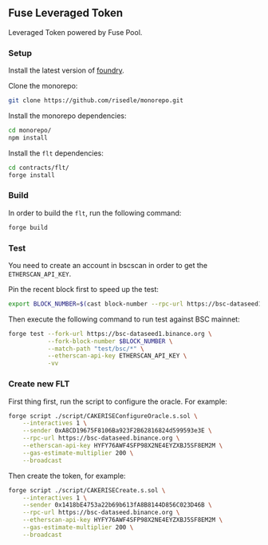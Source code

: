 ## Fuse Leveraged Token

Leveraged Token powered by Fuse Pool.

### Setup

Install the latest version of
[foundry](https://github.com/foundry-rs/foundry#installation).

Clone the monorepo:

```sh
git clone https://github.com/risedle/monorepo.git
```

Install the monorepo dependencies:

```sh
cd monorepo/
npm install
```

Install the `flt` dependencies:

```sh
cd contracts/flt/
forge install
```

### Build

In order to build the `flt`, run the following command:

```sh
forge build
```

### Test

You need to create an account in bscscan in order to get the
`ETHERSCAN_API_KEY`.

Pin the recent block first to speed up the test:

```sh
export BLOCK_NUMBER=$(cast block-number --rpc-url https://bsc-dataseed1.binance.org)
```

Then execute the following command to run test against BSC mainnet:

```sh
forge test --fork-url https://bsc-dataseed1.binance.org \
           --fork-block-number $BLOCK_NUMBER \
           --match-path "test/bsc/*" \
           --etherscan-api-key ETHERSCAN_API_KEY \
           -vv
```

### Create new FLT

First thing first, run the script to configure the oracle. For example:

```sh
forge script ./script/CAKERISEConfigureOracle.s.sol \
    --interactives 1 \
    --sender 0xA8CD19675F8106Ba923F2B62816824d599593e3E \
    --rpc-url https://bsc-dataseed.binance.org \
    --etherscan-api-key HYFY76AWF4SFP98X2NE4EYZXBJ5SF8EM2M \
    --gas-estimate-multiplier 200 \
    --broadcast
```

Then create the token, for example:

```sh
forge script ./script/CAKERISECreate.s.sol \
    --interactives 1 \
    --sender 0x1418bE4753a22b69b613fA8B8144D856C023D46B \
    --rpc-url https://bsc-dataseed.binance.org \
    --etherscan-api-key HYFY76AWF4SFP98X2NE4EYZXBJ5SF8EM2M \
    --gas-estimate-multiplier 200 \
    --broadcast
```
